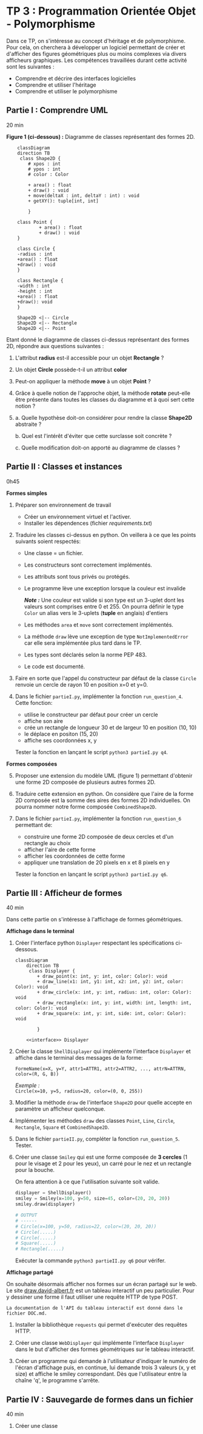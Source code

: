 # TP 3 : Programmation Orientée Objet - Polymorphisme

Dans ce TP, on s'intéresse au concept d'héritage et de polymorphisme. Pour cela, on cherchera à développer un logiciel permettant de créer et d'afficher des figures géométriques plus ou moins complexes via divers afficheurs graphiques. Les compétences travaillées durant cette activité sont les suivantes : 

- Comprendre et décrire des interfaces logicielles
- Comprendre et utiliser l'héritage
- Comprendre et utiliser le polymorphisme

## Partie I : Comprendre UML 
20 min

**Figure 1 (ci-dessous) :** Diagramme de classes représentant des formes 2D.
```mermaid
    classDiagram 
    direction TB
     class Shape2D {
        # xpos : int
        # ypos : int
        # color : Color

        + area() : float
        + draw() : void
        + move(deltaX : int, deltaY : int) : void
        + getXY(): tuple[int, int]
    
        }

    class Point {
            + area() : float
            + draw() : void
    }

    class Circle {
    -radius : int
    +area() : float
    +draw() : void
    }

    class Rectangle {
    -width : int
    -height : int
    +area() : float
    +draw(): void
    }

    Shape2D <|-- Circle
    Shape2D <|-- Rectangle
    Shape2D <|-- Point
```


Etant donné le diagramme de classes ci-dessus représentant des formes 2D, répondre aux questions suivantes :
1. L'attribut **radius** est-il accessible pour un objet **Rectangle** ?
1. Un objet **Circle** possède-t-il un attribut **color** 
1. Peut-on appliquer la méthode **move** à un objet **Point** ?
1. Grâce à quelle notion de l'approche objet, la méthode **rotate** peut-elle être présente dans toutes les classes du diagramme et à quoi sert cette notion ?
1. a. Quelle hypothèse doit-on considérer pour rendre la classe **Shape2D** abstraite ?
    
    b. Quel est l'intérêt d'éviter que cette surclasse soit concrète ?
    
    c. Quelle modification doit-on apporté au diagramme de classes ?


## Partie II : Classes et instances 
0h45

**Formes simples**

1. Préparer son environnement de travail
    - Créer un environnement virtuel et l'activer.
    - Installer les dépendences (fichier *requirements.txt*)

1. Traduire les classes ci-dessus en python. On veillera à ce que les points suivants soient respectés:
    - Une classe = un fichier.
    - Les constructeurs sont correctement implémentés.
    - Les attributs sont tous privés ou protégés.
    - Le programme lève une exception lorsque la couleur est invalide
        
        ***Note :*** Une couleur est valide si son type est un 3-uplet dont les valeurs sont comprises entre 0 et 255. On pourra définir le type `Color` un alias vers le 3-uplets (**tuple** en anglais) d'entiers
        
    - Les méthodes `area` et `move` sont correctement implémentés.
    - La méthode `draw` lève une exception de type `NotImplementedError` car elle sera implémentée plus tard dans le TP. 
    - Les types sont déclarés selon la norme PEP 483.
    - Le code est documenté.

1. Faire en sorte que l'appel du constructeur par défaut de la classe `Circle` renvoie un cercle de rayon 10 en position x=0 et y=0.

1. Dans le fichier `partieI.py`, implémenter la fonction `run_question_4`. Cette fonction:
    - utilise le constructeur par défaut pour créer un cercle
    - affiche son aire  
    - crée un rectangle de longueur 30 et de largeur 10 en position (10, 10)
    - le déplace en positon (15, 20)
    - affiche ses coordonnées x, y

    Tester la fonction en lançant le script `python3 partieI.py q4`.

**Formes composées**

5. Proposer une extension du modèle UML (figure 1) permettant d'obtenir une forme 2D composée de plusieurs autres formes 2D. 

1. Traduire cette extension en python. On considère que l'aire de la forme 2D composée est la somme des aires des formes 2D individuelles. On pourra nommer notre forme composée `CombinedShape2D`.

1. Dans le fichier `partieI.py`, implémenter la fonction `run_question_6` permettant de:
    - construire une forme 2D composée de deux cercles et d'un rectangle au choix
    - afficher l'aire de cette forme
    - afficher les coordonnées de cette forme
    - appliquer une translation de 20 pixels en x et 8 pixels en y

    Tester la fonction en lançant le script `python3 partieI.py q6`.

## Partie III : Afficheur de formes
40 min

Dans cette partie on s'intéresse à l'affichage de formes géométriques. 

**Affichage dans le terminal**

1. Créer l'interface python `Displayer` respectant les spécifications ci-dessous.

    ```mermaid
    classDiagram 
        direction TB
         class Displayer {
            + draw_point(x: int, y: int, color: Color): void
            + draw_line(x1: int, y1: int, x2: int, y2: int, color: Color): void
            + draw_circle(x: int, y: int, radius: int, color: Color): void
            + draw_rectangle(x: int, y: int, width: int, length: int, color: Color): void
            + draw_square(x: int, y: int, side: int, color: Color): void

            }

        <<interface>> Displayer
    ```

1. Créer la classe `ShellDisplayer` qui implémente l'interface `Displayer` et affiche dans le terminal des messages de la forme: 

    `FormeName(x=X, y=Y, attr1=ATTR1, attr2=ATTR2, ..., attrN=ATTRN, color=(R, G, B))`

    *Exemple :*    
    `Circle(x=10, y=5, radius=20, color=(0, 0, 255))`


1. Modifier la méthode `draw` de l'interface `Shape2D` pour quelle accepte en paramètre un afficheur quelconque. 

1. Implémenter les méthodes `draw` des classes `Point`, `Line`, `Circle`, `Rectangle`, `Square` et `CombinedShape2D`.

1. Dans le fichier `partieII.py`, compléter la fonction `run_question_5`. Tester. 

1. Créer une classe `Smiley` qui est une forme composée de **3 cercles** (1 pour le visage et 2 pour les yeux), un carré pour le nez et un rectangle pour la bouche. 

    On fera attention à ce que l'utilisation suivante soit valide.
    ```python
    displayer = ShellDisplayer()
    smiley = Smiley(x=100, y=50, size=45, color=(20, 20, 20)) 
    smiley.draw(displayer)

    # OUTPUT
    # ------
    # Circle(x=100, y=50, radius=22, color=(20, 20, 20))
    # Circle(.....)
    # Circle(.....)
    # Square(.....)
    # Rectangle(.....)
    ```

    Exécuter la commande `python3 partieII.py q6` pour vérifer.

**Affichage partagé**

On souhaite désormais afficher nos formes sur un écran partagé sur le web. Le site [draw.david-albert.fr](http://draw.david-albert.fr) est un tableau interactif un peu particulier. Pour y dessiner une forme il faut utiliser une requête HTTP de type POST. 

    La documentation de l'API du tableau interactif est donné dans le fichier DOC.md.

1. Installer la bibliothèque `requests` qui permet d'exécuter des requêtes HTTP.

1. Créer une classe `WebDisplayer` qui implémente l'interface `Displayer` dans le but d'afficher des formes géométriques sur le tableau interactif. 
 
1. Créer un programme qui demande à l'utilisateur d'indiquer le numéro de l'écran d'affichage puis, en continue, lui demande trois 3 valeurs (x, y et size) et affiche le smiley correspondant. Dès que l'utilisateur entre la chaîne 'q', le programme s'arrête.


## Partie IV : Sauvegarde de formes dans un fichier
40 min

1. Créer une classe 



<!-- 

   La relation entre entre `Figure` et `Square` est une relation d'héritage. `Square` hérite des attributs et méthodes `Figure`.
   ```python
   class Fille(Mere):
      pass
   ```

   La relation entre entre `Square` et `Point` est une relation composition. Un carré est composé de plusieurs points. -->

